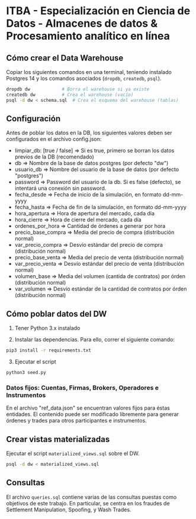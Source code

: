 # ITBA - Especialización en Ciencia de Datos - Almacenes de datos &amp; Procesamiento analítico en línea

## Cómo crear el Data Warehouse

Copiar los siguientes comandos en una terminal, teniendo instalado Postgres 14 y los comandos asociados (`dropdb`, `createdb`, `psql`).

```sh
dropdb dw            # Borra el warehouse si ya existe
createdb dw          # Crea el warehouse (vacío)
psql -d dw < schema.sql  # Crea el esquema del warehouse (tablas)
```

## Configuración

Antes de poblar los datos en la DB, los siguientes valores deben ser configurados en el archivo config.json:
* limpiar_db: [true / false] => Si es true, primero se borran los datos previos de la DB (recomendado)
* db => Nombre de la base de datos postgres (por defecto "dw")
* usuario_db => Nombre del usuario de la base de datos (por defecto "postgres")
* password => Password del usuario de la db. Si es false (defecto), se intentará una conexión sin password.
* fecha_desde => Fecha de inicio de la simulación, en formato dd-mm-yyyy
* fecha_hasta => Fecha de fin de la simulación, en formato dd-mm-yyyy
* hora_apertura => Hora de apertura del mercado, cada día
* hora_cierre => Hora de cierre del mercado, cada día
* ordenes_por_hora => Cantidad de órdenes a generar por hora
* precio_base_compra => Media del precio de compra (distribución normal)
* var_precio_compra => Desvío estándar del precio de compra (distribución normal)
* precio_base_venta => Media del precio de venta (distribución normal)
* var_precio_venta => Desvío estándar del precio de venta (distribución normal)
* volumen_base => Media del volumen (cantida de contratos) por órden (distribución normal)
* var_volumen => Desvío estándar de la cantidad de contratos por órden (distribución normal)

## Cómo poblar datos del DW

1. Tener Python 3.x instalado

2. Instalar las dependencias. Para ello, correr el siguiente comando:

```sh
pip3 install -r requirements.txt
```

3. Ejecutar el script

```sh
python3 seed.py
```

### Datos fijos: Cuentas, Firmas, Brokers, Operadores e Instrumentos

En el archivo "ref_data.json" se encuentran valores fijos para éstas entidades.
El contenido puede ser modificado libremente para generar órdenes y trades para otros
participantes e instrumentos.

## Crear vistas materializadas

Ejecutar el script `materialized_views.sql` sobre el DW.

```sh
psql -d dw < materialized_views.sql
```

## Consultas

El archivo `queries.sql` contiene varias de las consultas puestas como objetivos de este trabajo. En particular,
se centra en los fraudes de Settlement Manipulation, Spoofing, y Wash Trades.
